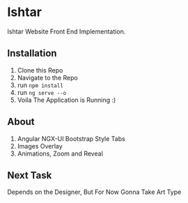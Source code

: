 # Ishtar

Ishtar Website Front End Implementation.

## Installation 

  1. Clone this Repo
  2. Navigate to the Repo
  3. run `npm install`
  4. run `ng serve --o`
  5. Voila The Application is Running :)
  
## About

  1. Angular NGX-UI Bootstrap Style Tabs
  2. Images Overlay
  3. Animations, Zoom and Reveal
  
## Next Task

  Depends on the Designer, But For Now Gonna Take Art Type 
